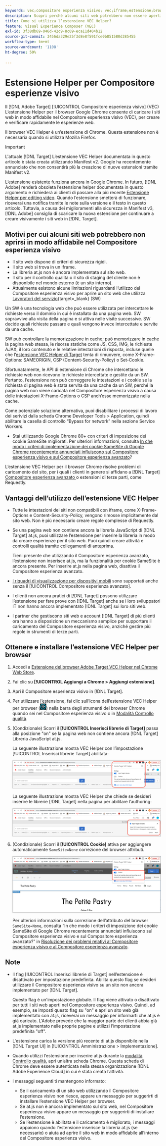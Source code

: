 ```yaml
---
keywords: vec;compositore esperienza visivo; vec;iframe;estensione;browser
description: Scopri perché alcuni siti web potrebbero non essere aperti in modo affidabile nel Compositore esperienza visivo. L’estensione VEC Helper per browser consente di caricare i siti web in modo affidabile nel Compositore esperienza visivo.
title: Come si utilizza l’estensione VEC Helper?
feature: Visual Experience Composer (VEC)
exl-id: 3f38db69-046d-42c9-8c09-eca11d404b12
source-git-commit: 3456da329e25f3d8e8f591fce0b851580d385455
workflow-type: tm+mt
source-wordcount: '1108'
ht-degree: 59%

---
```


# Estensione Helper per Compositore esperienze visivo

Il [!DNL Adobe Target] [!UICONTROL Compositore esperienza visivo] (VEC) L’estensione Helper per il browser Google Chrome consente di caricare i siti web in modo affidabile nel Compositore esperienza visivo (VEC), per creare e verificare rapidamente le esperienze web.

Il browser VEC Helper è un’estensione di Chrome. Questa estensione non è necessaria quando si utilizza Mozilla Firefox.

>[!IMPORTANT]
>
>L&#39;attuale [!DNL Target] L’estensione VEC Helper documentata in questo articolo è stata creata utilizzando Manifest v2. Google ha recentemente annunciato che non consentirà più la creazione di nuove estensioni tramite Manifest v2.
>
>L’estensione esistente funziona ancora in Google Chrome. In futuro, [!DNL Adobe] renderà obsoleta l’estensione helper documentata in questo argomento e richiederà ai clienti di passare alla più recente [Estensione Helper per editing video](/help/main/c-experiences/c-visual-experience-composer/r-troubleshoot-composer/visual-editing-helper-extension.md). Quando l’estensione smetterà di funzionare, riceverai una notifica tramite le note sulla versione e il testo in questo articolo. Tuttavia, a causa dei miglioramenti alla sicurezza in Manifest v3, [!DNL Adobe] consiglia di scaricare la nuova estensione per continuare a creare visivamente i siti web in [!DNL Target].

## Motivi per cui alcuni siti web potrebbero non aprirsi in modo affidabile nel Compositore esperienza visivo

* Il sito web dispone di criteri di sicurezza rigidi.
* Il sito web si trova in un iframe.
* La libreria at.js non è ancora implementata sul sito web.
* Il sito per il controllo qualità o il sito di staging del cliente non è disponibile nel mondo esterno (è un sito interno).
* Attualmente esistono alcune limitazioni riguardanti l’utilizzo del Compositore esperienza visivo per aprire un sito web che utilizza [Lavoratori del servizio](https://developer.mozilla.org/en-US/docs/Web/API/Service_Worker_API){target=_blank} (SW)

Un SW è una tecnologia web che può essere utilizzata per intercettare le richieste verso il dominio in cui è installato da una pagina web. SW sopravvive alla visita della pagina e si attiva nelle visite successive. SW decide quali richieste passare e quali vengono invece intercettate e servite da una cache.

SW può controllare la memorizzazione in cache; può memorizzare in cache la pagina web stessa, le risorse statiche come JS, CSS, IMG, le richieste AJAX, il loro contenuto e le relative intestazioni di risposta, incluse quelle che l’[estensione VEC Helper di Target](/help/main/c-experiences/c-visual-experience-composer/r-troubleshoot-composer/vec-helper-browser-extension.md) tenta di rimuovere, come X-Frame-Options: SAMEORIGIN, CSP (Content-Security-Policy) o Set-Cookie.

Sfortunatamente, le API di estensione di Chrome che intercettano le richieste web non ricevono le richieste intercettate e gestite da un SW. Pertanto, l’estensione non può correggere le intestazioni e i cookie se la richiesta di pagina web è stata servita da una cache da un SW, perché la pagina web non viene caricata nel Compositore esperienza visivo a causa delle intestazioni X-Frame-Options o CSP anch’esse memorizzate nella cache.

Come potenziale soluzione alternativa, puoi disabilitare i processi di lavoro dei serivizi dalla scheda Chrome Developer Tools > Application, quindi abilitare la casella di controllo “Bypass for network” nella sezione Service Workers.

* Stai utilizzando Google Chrome 80+ con criteri di imposizione dei cookie SameSite migliorati. Per ulteriori informazioni, consulta [In che modo i criteri di implementazione dei cookie SameSite di Google Chrome recentemente annunciati influiscono sul Compositore esperienza visivo e sul Compositore esperienza avanzato](/help/main/c-experiences/c-visual-experience-composer/r-troubleshoot-composer/issues-related-to-the-visual-experience-composer-vec-and-enhanced-experience-composer-eec.md#samesite)?

L’estensione VEC Helper per il browser Chrome risolve problemi di caricamento del sito, per i quali i clienti in genere si affidano a [!DNL Target] [Compositore esperienza avanzato ](/help/main/administrating-target/visual-experience-composer-set-up.md#eec) o estensioni di terze parti, come Requestly.

## Vantaggi dell’utilizzo dell’estensione VEC Helper

* Tutte le intestazioni dei siti non compatibili con iframe, come X-Frame-Options e Content-Security-Policy, vengono rimosse implicitamente dal sito web. Non è più necessario creare regole complesse di Requestly.
* Se una pagina web non contiene ancora la libreria JavaScript di [!DNL Target] at.js, puoi utilizzare l’estensione per inserire la libreria in modo da creare esperienze per il sito web. Puoi quindi creare attività e controlli qualità tramite collegamenti di anteprima.

   Tieni presente che utilizzando il Compositore esperienza avanzato, l’estensione non inserisce at.js, ma la funzionalità per cookie SameSite è ancora presente. Per inserire at.js nella pagina web, disattiva il Compositore esperienza avanzato.

* [I riquadri di visualizzazione per dispositivi mobili](/help/main/c-experiences/c-visual-experience-composer/mobile-viewports.md) sono supportati anche senza il [!UICONTROL Compositore esperienza avanzato].
* I clienti non ancora pratici di [!DNL Target] possono utilizzare l’estensione per fare prove con [!DNL Target] anche se i loro sviluppatori IT non hanno ancora implementato [!DNL Target] sui loro siti web.
* I partner che gestiscono siti web e account [!DNL Target] di più clienti ora hanno a disposizione un meccanismo semplice per supportare il caricamento del Compositore esperienza visivo, anziché gestire più regole in strumenti di terze parti.

## Ottenere e installare l’estensione VEC Helper per browser

1. Accedi a [Estensione del browser Adobe Target VEC Helper nel Chrome Web Store](https://chrome.google.com/webstore/detail/adobe-target-vec-helper/ggjpideecfnbipkacplkhhaflkdjagak).
1. Fai clic su **[!UICONTROL Aggiungi a Chrome > Aggiungi estensione]**.
1. Apri il Compositore esperienza visivo in [!DNL Target].
1. Per utilizzare l’estensione, fai clic sull’icona dell’estensione VEC Helper per browser (![icona di VEC Helper](/help/main/c-experiences/c-visual-experience-composer/r-troubleshoot-composer/assets/vec-help-extension.png)) nella barra degli strumenti del browser Chrome quando sei nel Compositore esperienza visivo o in [Modalità Controllo qualità](/help/main/c-activities/c-activity-qa/activity-qa.md).
1. (Condizionale) Scorri il **[!UICONTROL Inserisci librerie di Target]** passa alla posizione &quot;on&quot; se la pagina web non contiene ancora [!DNL Target] Libreria JavaScript at.js.

   La seguente illustrazione mostra VEC Helper con l’impostazione [!UICONTROL Inserisci librerie Target] abilitata:

   ![VEC Helper 1](/help/main/c-experiences/c-visual-experience-composer/r-troubleshoot-composer/assets/vec-help-extension-1.png)

   La seguente illustrazione mostra VEC Helper che chiede se desideri inserire le librerie [!DNL Target] nella pagina per abilitare l’authoring:

   ![VEC Helper 2](/help/main/c-experiences/c-visual-experience-composer/r-troubleshoot-composer/assets/vec-helper.png)

1. (Condizionale) Scorri il **[!UICONTROL Cookie]** attiva per aggiungere automaticamente `SameSite=None` correzione del browser attributi.

   ![Attivazione/disattivazione dei cookie nell’estensione VEC helper](/help/main/c-experiences/c-visual-experience-composer/r-troubleshoot-composer/assets/cookies-vec-helper.png)

   Per ulteriori informazioni sulla correzione dell’attributo del browser `SameSite=None`, consulta “In che modo i criteri di imposizione dei cookie SameSite di Google Chrome recentemente annunciati influiscono sul Compositore esperienza visivo e sul Compositore esperienza avanzato?” in [Risoluzione dei problemi relativi al Compositore esperienza visivo e al Compositore esperienza avanzato](/help/main/c-experiences/c-visual-experience-composer/r-troubleshoot-composer/issues-related-to-the-visual-experience-composer-vec-and-enhanced-experience-composer-eec.md#samesite).

## Note

* Il flag [!UICONTROL Inserisci librerie di Target] nell’estensione è disattivato per impostazione predefinita. Abilita questo flag se desideri utilizzare il Compositore esperienza visivo su un sito non ancora implementato per [!DNL Target].

   Questo flag è un&#39;impostazione globale. Il flag viene attivato o disattivato per tutti i siti web aperti nel Compositore esperienza visivo. Quindi, ad esempio, se imposti questo flag su &quot;on&quot; e apri un sito web già implementato con at.js, riceverai un messaggio per informarti che at.js è già caricato. L’Adobe prevede che la maggior parte dei clienti abbia già at.js implementato nelle proprie pagine e utilizzi l’impostazione predefinita &quot;off&quot;.

* L&#39;estensione carica la versione più recente di at.js disponibile nella [!DNL Target UI] in [!UICONTROL Amministrazione > Implementazione].
* Quando utilizzi l’estensione per inserire at.js durante la [modalità Controllo qualità](/help/main/c-activities/c-activity-qa/activity-qa.md), apri un’altra scheda Chrome. Questa scheda di Chrome deve essere autenticata nella stessa organizzazione [!DNL Adobe Experience Cloud] in cui è stata creata l’attività.
* I messaggi seguenti ti mantengono informato:

   * Se il caricamento di un sito web utilizzando il Compositore esperienza visivo non riesce, appare un messaggio per suggerirti di installare l’estensione VEC Helper per browser.
   * Se at.js non è ancora implementato sul sito web, nel Compositore esperienza visivo appare un messaggio per suggerirti di installare l’estensione.
   * Se l’estensione è abilitata e il caricamento è migliorato, i messaggi appaiono quando l’estensione inserisce la libreria at.js (se necessario) o aiuta ad aprire il sito web in modo affidabile all’interno del Compositore esperienza visivo.
